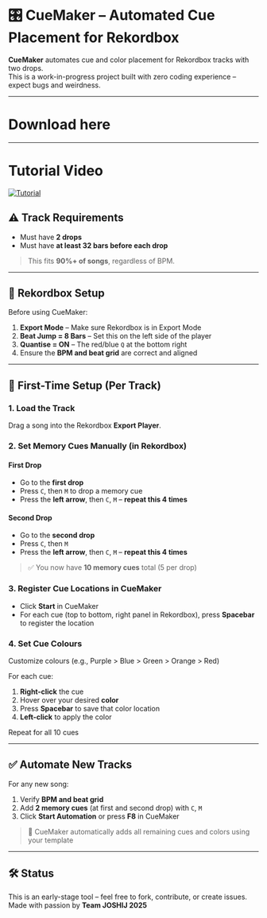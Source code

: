 # 🎛️ CueMaker – Automated Cue Placement for Rekordbox

**CueMaker** automates cue and color placement for Rekordbox tracks with two drops.  
This is a work-in-progress project built with zero coding experience – expect bugs and weirdness.  

---
# Download here
---
# Tutorial Video
[![Tutorial ](https://img.youtube.com/vi/hSQTYK0myXc/0.jpg)](https://www.youtube.com/watch?v=hSQTYK0myXc)

## ⚠️ Track Requirements

- Must have **2 drops**
- Must have **at least 32 bars before each drop**

> This fits **90%+ of songs**, regardless of BPM.

---

## 🔧 Rekordbox Setup

Before using CueMaker:

1. **Export Mode** – Make sure Rekordbox is in Export Mode  
2. **Beat Jump = 8 Bars** – Set this on the left side of the player  
3. **Quantise = ON** – The red/blue `Q` at the bottom right  
4. Ensure the **BPM and beat grid** are correct and aligned

---

## 🎵 First-Time Setup (Per Track)

### 1. Load the Track
Drag a song into the Rekordbox **Export Player**.

### 2. Set Memory Cues Manually (in Rekordbox)

#### First Drop
- Go to the **first drop**
- Press `C`, then `M` to drop a memory cue
- Press the **left arrow**, then `C`, `M` – **repeat this 4 times**

#### Second Drop
- Go to the **second drop**
- Press `C`, then `M`
- Press the **left arrow**, then `C`, `M` – **repeat this 4 times**

> ✅ You now have **10 memory cues** total (5 per drop)

### 3. Register Cue Locations in CueMaker
- Click **Start** in CueMaker
- For each cue (top to bottom, right panel in Rekordbox), press **Spacebar** to register the location

### 4. Set Cue Colours
Customize colours (e.g., Purple > Blue > Green > Orange > Red)

For each cue:
1. **Right-click** the cue
2. Hover over your desired **color**
3. Press **Spacebar** to save that color location
4. **Left-click** to apply the color

Repeat for all 10 cues

---

## ✅ Automate New Tracks

For any new song:

1. Verify **BPM and beat grid**
2. Add **2 memory cues** (at first and second drop) with `C`, `M`
3. Click **Start Automation** or press **F8** in CueMaker

> 🎉 CueMaker automatically adds all remaining cues and colors using your template

---

## 🛠️ Status

This is an early-stage tool – feel free to fork, contribute, or create issues.  
Made with passion by **Team JOSHIJ 2025**

